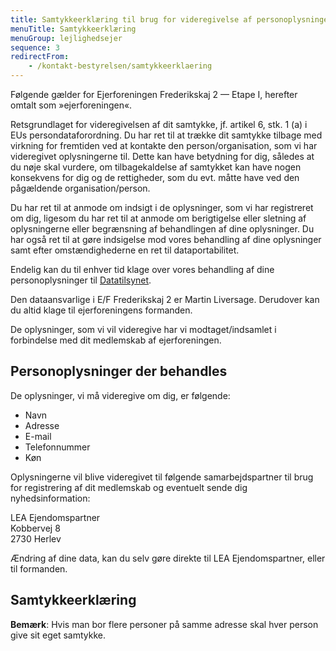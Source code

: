 ```yaml
---
title: Samtykkeerklæring til brug for videregivelse af personoplysninger fra foreningen til en tredjepart
menuTitle: Samtykkeerklæring
menuGroup: lejlighedsejer
sequence: 3
redirectFrom:
    - /kontakt-bestyrelsen/samtykkeerklaering
---
```

Følgende gælder for Ejerforeningen Frederikskaj&nbsp;2 &mdash; Etape&nbsp;I, herefter omtalt som »ejerforeningen«.

Retsgrundlaget for videregivelsen af dit samtykke, jf. artikel&nbsp;6, stk.&nbsp;1&nbsp;(a) i EUs persondataforordning. Du har ret til at trække dit samtykke tilbage med virkning for fremtiden ved at kontakte den person/organisation, som vi har videregivet oplysningerne til. Dette kan have betydning for dig, således at du nøje skal vurdere, om tilbagekaldelse af samtykket kan have nogen konsekvens for dig og de rettigheder, som du evt. måtte have ved den pågældende organisation/person.

Du har ret til at anmode om indsigt i de oplysninger, som vi har registreret om dig, ligesom du har ret til at anmode om berigtigelse eller sletning af oplysningerne eller begrænsning af behandlingen af dine oplysninger. Du har også ret til at gøre indsigelse mod vores behandling af dine oplysninger samt efter omstændighederne en ret til dataportabilitet.

Endelig kan du til enhver tid klage over vores behandling af dine personoplysninger til [Datatilsynet](https://www.datatilsynet.dk/).

Den dataansvarlige i E/F Frederikskaj 2 er Martin Liversage. Derudover kan du altid klage til ejerforeningens formanden.

De oplysninger, som vi vil videregive har vi modtaget/indsamlet i forbindelse med dit medlemskab af ejerforeningen.

## Personoplysninger der behandles

De oplysninger, vi må videregive om dig, er følgende:

- Navn
- Adresse
- E-mail
- Telefonnummer
- Køn

Oplysningerne vil blive videregivet til følgende samarbejdspartner til brug for registrering af dit medlemskab og eventuelt sende dig nyhedsinformation:

LEA Ejendomspartner<br/>Kobbervej 8<br/>2730 Herlev

Ændring af dine data, kan du selv gøre direkte til LEA Ejendomspartner, eller til formanden.

## Samtykkeerklæring

**Bemærk**: Hvis man bor flere personer på samme adresse skal hver person give sit eget samtykke.

<ContactForm type='samtykke' buttonLabel="Send besked" consent="Jeg samtykker til at mine personoplysninger videregives i overensstemmelse med beskrivelsen på denne side.">
    <TextInput label="Fulde navn" name="name" required inputProps={{maxlength: 100}} />
    <ApartmentSelect allApartments={false} />
    <TextInput label="E-mail" name="email" type="email" required inputProps={{maxlength: 100}} />
    <TextInput label="Telefon" name="phone" type="tel" inputProps={{maxlength: 100}} />
</ContactForm>
